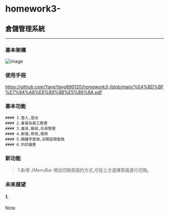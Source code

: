 # homework3-

## 倉儲管理系統
***

### 基本架構
![image](https://github.com/user-attachments/assets/6dc4c132-8ff0-4eac-b352-2a8ee5a854d7)

### 使用手冊
<https://github.com/YangYang890120/homework3-/blob/main/%E4%BD%BF%E7%94%A8%E6%89%8B%E5%86%8A.pdf>

### 基本功能
```
#### 1.登入,登出
#### 2.會員及員工管理
#### 3.進貨,銷貨,存貨管理
#### 4.新增,修改,刪除
#### 5.關鍵字查詢,日期區間查詢
#### 6.列印報表
```

### 新功能
> 1.新增 JMenuBar 增加切換頁面的方式,可從上方選擇頁面進行切換。
> 
### 未來展望

#### 1.

> [!NOTE]
> 
